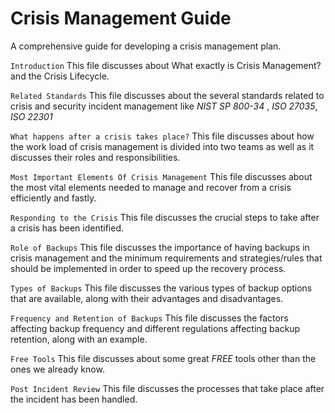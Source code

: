 # Crisis Management Guide
A comprehensive guide for developing a crisis management plan.

``Introduction``
This file discusses about What exactly is Crisis Management? and the Crisis Lifecycle.

``Related Standards``
This file discusses about the several standards related to crisis and security incident management like _NIST SP 800-34_ , _ISO 27035_, _ISO 22301_

``What happens after a crisis takes place?``
This file discusses about how the work load of crisis management is divided into two teams as well as it discusses their roles and responsibilities.

``Most Important Elements Of Crisis Management``
This file discusses about the most vital elements needed to manage and recover from a crisis efficiently and fastly.

``Responding to the Crisis``
This file discusses the crucial steps to take after a crisis has been identified.

``Role of Backups`` 
This file discusses the importance of having backups in crisis management and the minimum requirements and strategies/rules that should be implemented in order to speed up the recovery process.

``Types of Backups``
This file discusses the various types of backup options that are available, along with their advantages and disadvantages.

``Frequency and Retention of Backups``
This file discusses the factors affecting backup frequency and different regulations affecting backup retention, along with an example.

``Free Tools``
This file discusses about some great _FREE_ tools other than the ones we already know.

``Post Incident Review``
This file discusses the processes that take place after the incident has been handled.
